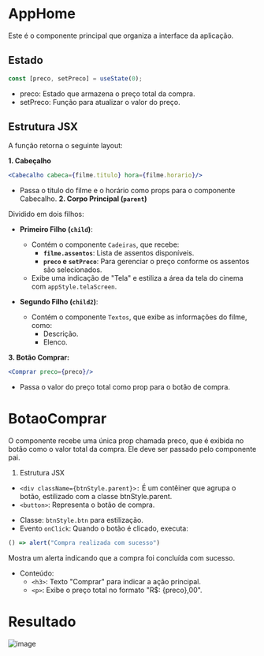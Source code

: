 # AppHome
Este é o componente principal que organiza a interface da aplicação.

## Estado

``` jsx
const [preco, setPreco] = useState(0);
```

* preco: Estado que armazena o preço total da compra.
* setPreco: Função para atualizar o valor do preço.

## Estrutura JSX

A função retorna o seguinte layout:

**1. Cabeçalho**

``` jsx
<Cabecalho cabeca={filme.titulo} hora={filme.horario}/>
```

* Passa o título do filme e o horário como props para o componente Cabecalho.
**2. Corpo Principal (`parent`)**

Dividido em dois filhos:

* **Primeiro Filho (`child`)**:
   - Contém o componente `Cadeiras`, que recebe:
     - **`filme.assentos`**: Lista de assentos disponíveis.
     - **`preco` e `setPreco`**: Para gerenciar o preço conforme os assentos são selecionados.
   - Exibe uma indicação de "Tela" e estiliza a área da tela do cinema com `appStyle.telaScreen`.

* **Segundo Filho (`child2`)**:
   - Contém o componente `Textos`, que exibe as informações do filme, como:
     - Descrição.
     - Elenco.

**3. Botão Comprar:**
``` jsx
<Comprar preco={preco}/>
```
* Passa o valor do preço total como prop para o botão de compra.

# BotaoComprar
O componente recebe uma única prop chamada preco, que é exibida no botão como o valor total da compra. Ele deve ser passado pelo componente pai.

1. Estrutura JSX
* `<div className={btnStyle.parent}>:`
É um contêiner que agrupa o botão, estilizado com a classe btnStyle.parent.
* `<button>`:
Representa o botão de compra.
- Classe: `btnStyle.btn` para estilização.
- Evento `onClick`: Quando o botão é clicado, executa:
``` jsx
() => alert("Compra realizada com sucesso")
```
Mostra um alerta indicando que a compra foi concluída com sucesso.
* Conteúdo:
    - `<h3>`: Texto "Comprar" para indicar a ação principal.
    - ``<p>``: Exibe o preço total no formato "R$: {preco},00".

# Resultado
![image](https://github.com/user-attachments/assets/1c215421-04e0-491f-a1dc-e3745bff5908)
